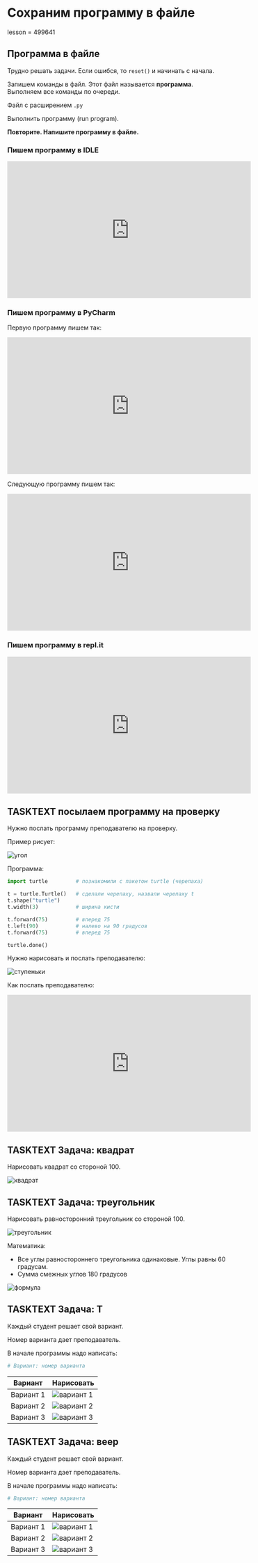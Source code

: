 # Сохраним программу в файле

lesson = 499641

## Программа в файле

Трудно решать задачи. Если ошибся, то `reset()` и начинать с начала.

Запишем команды в файл. Этот файл называется **программа**. Выполняем все команды по очереди.

Файл с расширением `.py`

Выполнить программу (run program).

**Повторите. Напишите программу в файле.**

### Пишем программу в IDLE

<iframe width="560" height="315" src="https://www.youtube.com/embed/h0vKH0shcfQ" frameborder="0" allow="accelerometer; autoplay; clipboard-write; encrypted-media; gyroscope; picture-in-picture" allowfullscreen></iframe>

### Пишем программу в PyCharm

Первую программу пишем так:

<iframe width="560" height="315" src="https://www.youtube.com/embed/bSpC7VlSwfU" frameborder="0" allow="accelerometer; autoplay; clipboard-write; encrypted-media; gyroscope; picture-in-picture" allowfullscreen></iframe>

Следующую программу пишем так:

<iframe width="560" height="315" src="https://www.youtube.com/embed/hfNvpEvR_Ik" frameborder="0" allow="accelerometer; autoplay; clipboard-write; encrypted-media; gyroscope; picture-in-picture" allowfullscreen></iframe>

### Пишем программу в repl.it

<iframe width="560" height="315" src="https://www.youtube.com/embed/lcNrFF1Lm-8" frameborder="0" allow="accelerometer; autoplay; clipboard-write; encrypted-media; gyroscope; picture-in-picture" allowfullscreen></iframe>

## TASKTEXT посылаем программу на проверку

Нужно послать программу преподавателю на проверку.

Пример рисует:

![угол](https://stepik.org/media/attachments/lesson/479498/t3_ex.png)

Программа:
```python
import turtle         # познакомили с пакетом turtle (черепаха)

t = turtle.Turtle()   # сделали черепаху, назвали черепаху t
t.shape("turtle")
t.width(3)            # ширина кисти

t.forward(75)         # вперед 75 
t.left(90)            # налево на 90 градусов
t.forward(75)         # вперед 75

turtle.done() 
```

Нужно нарисовать и послать преподавателю:

![ступеньки](https://stepik.org/media/attachments/lesson/479498/t3.png)

Как послать преподавателю:

<iframe width="560" height="315" src="https://www.youtube.com/embed/Z1vd9qtUCS8" frameborder="0" allow="accelerometer; autoplay; clipboard-write; encrypted-media; gyroscope; picture-in-picture" allowfullscreen></iframe>


## TASKTEXT Задача: квадрат

Нарисовать квадрат со стороной 100.

![квадрат](https://stepik.org/media/attachments/lesson/479498/t4.png)

## TASKTEXT Задача: треугольник

Нарисовать равносторонний треугольник со стороной 100.

![треугольник](https://stepik.org/media/attachments/lesson/479498/t6_1.png)

Математика:

* Все углы равностороннего треугольника одинаковые. Углы равны 60 градусам.
* Сумма смежных углов 180 градусов

![формула](https://stepik.org/media/attachments/lesson/479498/formula.png)

## TASKTEXT Задача: T

Каждый студент решает свой вариант.

Номер варианта дает преподаватель.

В начале программы надо написать:
```python
# Вариант: номер варианта
```

| Вариант | Нарисовать |
|----|-----|
| Вариант 1 | ![вариант 1](https://stepik.org/media/attachments/lesson/479498/t211.png) |
| Вариант 2 | ![вариант 2](https://stepik.org/media/attachments/lesson/479498/t212.png) |
| Вариант 3 | ![вариант 3](https://stepik.org/media/attachments/lesson/479498/t213.png) |

## TASKTEXT Задача: веер

Каждый студент решает свой вариант.

Номер варианта дает преподаватель.

В начале программы надо написать:

```python
# Вариант: номер варианта
```

| Вариант | Нарисовать |
|----|-----|
| Вариант 1 | ![вариант 1](https://stepik.org/media/attachments/lesson/479498/t241.png) |
| Вариант 2 | ![вариант 2](https://stepik.org/media/attachments/lesson/479498/t242.png) |
| Вариант 3 | ![вариант 3](https://stepik.org/media/attachments/lesson/479498/t243.png) |






